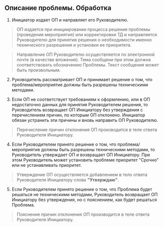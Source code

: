## Описание проблемы. Обработка

1.    Инициатор издает ОП и направляет его Руководителю.
>ОП издается при инициировании процесса решения проблемы (проведения мероприятия) или корректировки ТД и направляется Руководителю для принятия решения о необходимости именно технического разрешения и установки ее приоритета.

>Направление ОП Руководителю осуществляется по электронной почте (в качестве вложения). Тема сообщени при этом должна соответствовать обозначению Проблемы. Текст сообщения может быть произвольным.

2.    Руководитель рассматривает ОП и принимает решение о том, что проблема/мероприятие должны быть разрешены техническими методами.

3.    Если ОП не соответствует требованиям к оформлению, или в ОП недостаточно данных для принятия Руководителем решения, то Руководитель возвращает ОП Инициатору без утверждения с перечислением причин, по которым ОП отклонено. Инициатор обязан устранить эти причины и вновь направить ОП Руководителю.
>Перечисление причин отклонения ОП производится в теле ответа Руководителя Инициатору.

4.    Если Руководителем принято решение о том, что проблема/мероприятие должны быть разрешены техническими методами, то Руководитель утверждает ОП и возвращает ОП Инициатору. При этом Руководитель может установить проблеме приоритет "Срочно" или не устанавливать приоритет.
>Утверждение ОП осуществляется добавлением в тело ответа Руководителя Инициатору слова **"Утверждаю"**.

5.    Если Руководителем принято решение о том, что Проблема будет решаться не техническими методами, Руководитель возвращает ОП Инициатору без утверждения, но с пояснением, как будет решаться Проблема.
>Пояснение причин отклонения ОП производится в теле ответа Руководителя Инициатору.



